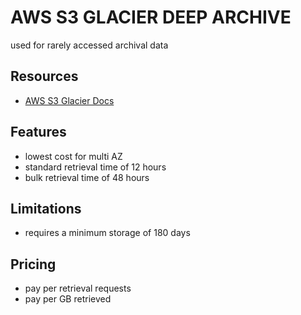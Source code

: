# AWS S3 GLACIER DEEP ARCHIVE

used for rarely accessed archival data

## Resources

- [AWS S3 Glacier Docs](https://docs.aws.amazon.com/amazonglacier/latest/dev/introduction.html)

## Features

- lowest cost for multi AZ
- standard retrieval time of 12 hours
- bulk retrieval time of 48 hours

## Limitations

- requires a minimum storage of 180 days

## Pricing

- pay per retrieval requests
- pay per GB retrieved